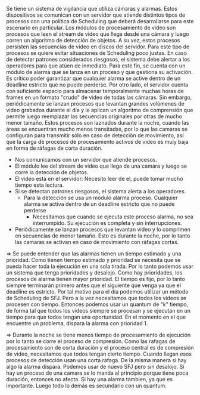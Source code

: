 Se tiene un sistema de vigilancia que utiliza cámaras y alarmas. Estos dispositivos se comunican con un servidor que atiende distintos tipos de procesos con una política de Scheduling que deberá desarrollarse para este escenario en particular. 
Los módulos de procesamiento de video son procesos que leen el stream de video que llega desde una cámara y luego corren un algoritmo de detección de objetos. A su vez, estos procesos persisten las secuencias de video en discos del servidor. Para este tipo de procesos se quiere evitar situaciones de Scheduling poco justas.
En caso de detectar patrones considerados riesgosos, el sistema debe alertar a los operadores para que atúen de inmediato. Para este fin, se cuenta con un módulo de alarma que se lanza en un proceso y que gestiona su activación. Es crítico poder garantizar que cualquier alarma se active dentro de un deadline estricto que no puede perderse.
Por otro lado, el servidor cuenta con suficiente espacio para almacenar temporalmente muchas horas de frames en un formato "crudo" de video de todas las cámaras. Sin embargo, periódicamente se lanzan procesos que levantan grandes volúmenes de video grabados durante el día y le aplican un algoritmo de comprensión que permite luego reemplazar las secuencias originales por otras de mucho menor tamaño. Estos procesos son laznados durante la noche, cuando las áreas se encuentran mucho menos transitadas, por lo que las camaras se configuran para transmitir sólo en caso de detección de movimiento, así que la carga de procesos de procesamiento activos de video es muiy baja en forma de ráfagas de corta duración.

- Nos comunicamos con un servidor que atiende procesos.
- El módulo lee del stream de video que llega de una camara y luego se corre la detección de objetos.
- El video está en el servidor: Necesito leer de el, puede tomar mucho tiempo esta lectura.
- Si se detectan patrones riesgosos, el sistema alerta a los operadores. 
    - Para la detección se usa un módulo alarma proceso. Cualquier alarma se activa dentro de un deadline estricto que no puede perderse
        - Necesitamos que cuando se ejecuta este proceso alarma, no sea interrumpido. Su ejecución es completa y sin interrupciones.
- Periódicamente se lanzan procesos que levantan video y lo comprimen en secuencias de menor tamaño. Esto es durante la noche, por lo tanto las camaras se activan en caso de movimiento con ráfagas cortas.

=> Se puede entender que las alarmas tienen un tiempo estimado y una prioridad.
    Como tienen tiempo estimado y prioridad se necesita que se pueda hacer toda la ejecución en una sola tirada.
    Por lo tanto podemos usar un sistema que tenga prioridades y desalojo. Como hay prioridades, los procesos de alarma tienen mayor prioridad. El tiempo es fijo, por lo tanto siempre terminarán primero antes que el siguiente que venga ya que el deadline es estricto.
    Por tal motivo para el día podemos utilizar un método de Scheduling de SFJ. Pero a la vez necesitamos que todos los videos se procesen con tiempo. Entonces podemos usar un quantum de "k" tiempo, de forma tal que todos los videos siempre se procesan y se ejecutan en un tiempo para que todos tengan una oportunidad.
    En el momento en el que encuentre un problema, dispara la alarma con prioridad 1.

=> Durante la noche se tiene menos tiempo de procesamiento de ejecución por lo tanto se corre el proceso de compresión.
    Como las rafagas de procesamiento son de corta duración y el proceso central es de compresión de video, necesitamos que todos tengan cierto tiempo. Cuando llegan esos procesos de detección usan una corta rafaga. De la misma manera si hay algo la alarma dispara.
    Podemos usar de nuevo SFJ pero sin desalojo.
        Si hay un proceso de una camara se lo manda al principio porque tiene poca duración, entonces no afecta. Si hay una alarma tambien, ya que es importante.
        Luego todo lo demás es secundario con un quantum.
        